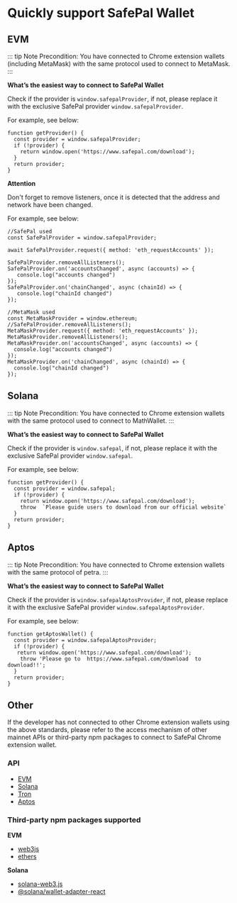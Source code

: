 # Quickly support SafePal Wallet

## EVM

::: tip Note
 Precondition:
You have connected to Chrome extension wallets (including MetaMask) with the same protocol used to connect to MetaMask.
:::

**What’s the easiest way to connect to SafePal Wallet**

 Check if the provider is `window.safepalProvider`, if not, please replace it with the exclusive SafePal provider `window.safepalProvider`.

For example, see below:

```JS
function getProvider() {
  const provider = window.safepalProvider;
  if (!provider) {
    return window.open('https://www.safepal.com/download');
  }
  return provider;
}
```

**Attention**

Don't forget to remove listeners, once it is detected that the address and network have been changed.

For example, see below:

```JS
//SafePal used
const SafePalProvider = window.safepalProvider;

await SafePalProvider.request({ method: 'eth_requestAccounts' });

SafePalProvider.removeAllListeners();
SafePalProvider.on('accountsChanged', async (accounts) => {
   console.log("accounts changed")
});
SafePalProvider.on('chainChanged', async (chainId) => {
   console.log("chainId changed")
});

//MetaMask used
const MetaMaskProvider = window.ethereum;
//SafePalProvider.removeAllListeners();
MetaMaskProvider.request({ method: 'eth_requestAccounts' });
MetaMaskProvider.removeAllListeners();
MetaMaskProvider.on('accountsChanged', async (accounts) => {
  console.log("accounts changed")
});
MetaMaskProvider.on('chainChanged', async (chainId) => {
  console.log("chainId changed")
});
```

## Solana

::: tip Note
Precondition:
You have connected to Chrome extension wallets with the same protocol used to connect to MathWallet.
:::

**What’s the easiest way to connect to SafePal Wallet**

 Check if the provider is `window.safepal`, if not, please replace it with the exclusive SafePal provider `window.safepal`.

For example, see below:

```JS
function getProvider() {
  const provider = window.safepal;
  if (!provider) {
    return window.open('https://www.safepal.com/download');
    throw  `Please guide users to download from our official website`
  }
  return provider;
}
```

## Aptos

::: tip Note
Precondition:
You have connected to Chrome extension wallets with the same protocol of petra.
:::

**What’s the easiest way to connect to SafePal Wallet**

 Check if the provider is `window.safepalAptosProvider`, if not, please replace it with the exclusive SafePal provider `window.safepalAptosProvider`.

For example, see below:

```JS
function getAptosWallet() {
  const provider = window.safepalAptosProvider;
  if (!provider) {
   return window.open('https://www.safepal.com/download');
    throw 'Please go to  https://www.safepal.com/download  to download!!';
  }
  return provider;
}
```

## Other

If the developer has not connected to other Chrome extension wallets using the above standards, please refer to the access mechanism of other mainnet APIs or third-party npm packages to connect to SafePal Chrome extension wallet.

### API

- [EVM](/Connect-wallet/Web/ethereum.html)
- [Solana](/Connect-wallet/Web/solana.html)
- [Tron](/Connect-wallet/Web/tron.html)
- [Aptos](/Connect-wallet/Web/aptos.html)

### Third-party npm packages supported

**EVM**

- [web3js](https://www.npmjs.com/package/web3)
- [ethers](https://www.npmjs.com/package/ethers)

**Solana**

- [solana-web3.js](https://solana-labs.github.io/solana-web3.js/)
- [@solana/wallet-adapter-react](https://www.npmjs.com/package/@solana/wallet-adapter-react)
